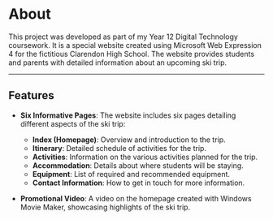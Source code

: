 # About

This project was developed as part of my Year 12 Digital Technology coursework. It is a special website created using Microsoft Web Expression 4 for the fictitious Clarendon High School. The website provides students and parents with detailed information about an upcoming ski trip.

---

## Features

- **Six Informative Pages**: The website includes six pages detailing different aspects of the ski trip:
  - **Index (Homepage)**: Overview and introduction to the trip.
  - **Itinerary**: Detailed schedule of activities for the trip.
  - **Activities**: Information on the various activities planned for the trip.
  - **Accommodation**: Details about where students will be staying.
  - **Equipment**: List of required and recommended equipment.
  - **Contact Information**: How to get in touch for more information.

- **Promotional Video**: A video on the homepage created with Windows Movie Maker, showcasing highlights of the ski trip.